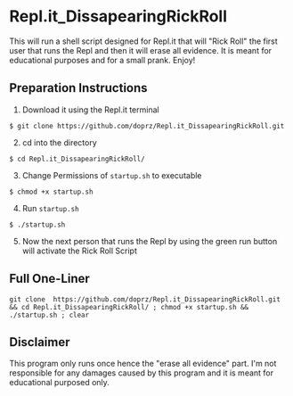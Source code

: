 # Repl.it_DissapearingRickRoll

This will run a shell script designed for Repl.it that will "Rick Roll" the first user that runs the Repl and then it will erase all evidence.
It is meant for educational purposes and for a small prank. Enjoy!

## Preparation Instructions 
1. Download it using the Repl.it terminal
```
$ git clone https://github.com/doprz/Repl.it_DissapearingRickRoll.git
```
2. cd into the directory
```
$ cd Repl.it_DissapearingRickRoll/
```
3. Change Permissions of `startup.sh` to executable
```
$ chmod +x startup.sh
```
4. Run `startup.sh`
```
$ ./startup.sh
```
5. Now the next person that runs the Repl by using the green run button will activate the Rick Roll Script

## Full One-Liner
```
git clone  https://github.com/doprz/Repl.it_DissapearingRickRoll.git && cd Repl.it_DissapearingRickRoll/ ; chmod +x startup.sh && ./startup.sh ; clear
```

## Disclaimer
This program only runs once hence the "erase all evidence" part. 
I'm not responsible for any damages caused by this program and it is meant for educational purposed only.
